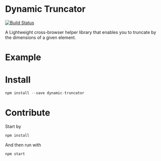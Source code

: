 # Dynamic Truncator

[![Build Status](https://travis-ci.org/lironzluf/dynamic-truncator.svg?branch=master)](https://travis-ci.org/lironzluf/dynamic-truncator)

A Lightweight cross-browser helper library that enables you to truncate by the dimensions of a given element.

# Example

# Install

```js
npm install --save dynamic-truncator
```

# Contribute

Start by 
```js
npm install
```

And then run with
```js
npm start
```